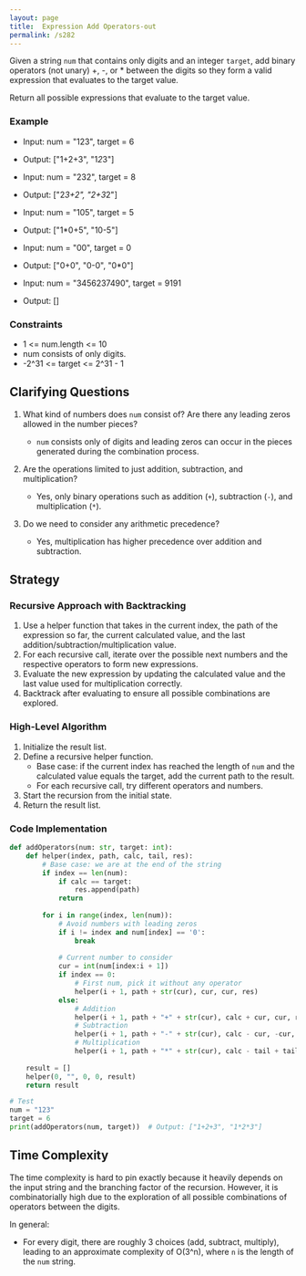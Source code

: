 ```yaml
---
layout: page
title:  Expression Add Operators-out
permalink: /s282
---
```


Given a string `num` that contains only digits and an integer `target`, add binary operators (not unary) +, -, or * between the digits so they form a valid expression that evaluates to the target value.

Return all possible expressions that evaluate to the target value.

### Example
- Input: num = "123", target = 6
- Output: ["1+2+3", "1*2*3"]

- Input: num = "232", target = 8
- Output: ["2*3+2", "2+3*2"]

- Input: num = "105", target = 5
- Output: ["1*0+5", "10-5"]

- Input: num = "00", target = 0
- Output: ["0+0", "0-0", "0*0"]

- Input: num = "3456237490", target = 9191
- Output: []

### Constraints
- 1 <= num.length <= 10
- num consists of only digits.
- -2^31 <= target <= 2^31 - 1

## Clarifying Questions
1. What kind of numbers does `num` consist of? Are there any leading zeros allowed in the number pieces?
   
   - `num` consists only of digits and leading zeros can occur in the pieces generated during the combination process.
  
2. Are the operations limited to just addition, subtraction, and multiplication?

   - Yes, only binary operations such as addition (`+`), subtraction (`-`), and multiplication (`*`).

3. Do we need to consider any arithmetic precedence?

   - Yes, multiplication has higher precedence over addition and subtraction.

## Strategy

### Recursive Approach with Backtracking
1. Use a helper function that takes in the current index, the path of the expression so far, the current calculated value, and the last addition/subtraction/multiplication value.
2. For each recursive call, iterate over the possible next numbers and the respective operators to form new expressions.
3. Evaluate the new expression by updating the calculated value and the last value used for multiplication correctly.
4. Backtrack after evaluating to ensure all possible combinations are explored.

### High-Level Algorithm
1. Initialize the result list.
2. Define a recursive helper function.
    - Base case: if the current index has reached the length of `num` and the calculated value equals the target, add the current path to the result.
    - For each recursive call, try different operators and numbers.
3. Start the recursion from the initial state.
4. Return the result list.

### Code Implementation

```python
def addOperators(num: str, target: int):
    def helper(index, path, calc, tail, res):
        # Base case: we are at the end of the string
        if index == len(num):
            if calc == target:
                res.append(path)
            return
        
        for i in range(index, len(num)):
            # Avoid numbers with leading zeros
            if i != index and num[index] == '0':
                break
            
            # Current number to consider
            cur = int(num[index:i + 1])
            if index == 0:
                # First num, pick it without any operator
                helper(i + 1, path + str(cur), cur, cur, res)
            else:
                # Addition
                helper(i + 1, path + "+" + str(cur), calc + cur, cur, res)
                # Subtraction
                helper(i + 1, path + "-" + str(cur), calc - cur, -cur, res)
                # Multiplication
                helper(i + 1, path + "*" + str(cur), calc - tail + tail * cur, tail * cur, res)
    
    result = []
    helper(0, "", 0, 0, result)
    return result

# Test
num = "123"
target = 6
print(addOperators(num, target))  # Output: ["1+2+3", "1*2*3"]
```

## Time Complexity
The time complexity is hard to pin exactly because it heavily depends on the input string and the branching factor of the recursion. However, it is combinatorially high due to the exploration of all possible combinations of operators between the digits. 

In general:
- For every digit, there are roughly 3 choices (add, subtract, multiply), leading to an approximate complexity of O(3^n), where `n` is the length of the `num` string.

